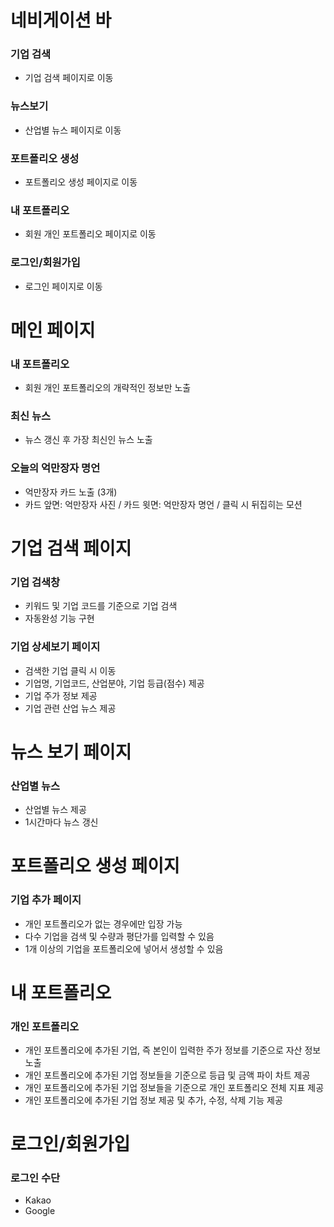 # 네비게이션 바
### 기업 검색
- 기업 검색 페이지로 이동
### 뉴스보기
- 산업별 뉴스 페이지로 이동
### 포트폴리오 생성
- 포트폴리오 생성 페이지로 이동
### 내 포트폴리오
- 회원 개인 포트폴리오 페이지로 이동
### 로그인/회원가입
- 로그인 페이지로 이동

# 메인 페이지
### 내 포트폴리오
- 회원 개인 포트폴리오의 개략적인 정보만 노출
### 최신 뉴스
- 뉴스 갱신 후 가장 최신인 뉴스 노출
### 오늘의 억만장자 명언
- 억만장자 카드 노출 (3개)
- 카드 앞면: 억만장자 사진 / 카드 윗면: 억만장자 명언 / 클릭 시 뒤집히는 모션

# 기업 검색 페이지
### 기업 검색창
- 키워드 및 기업 코드를 기준으로 기업 검색
- 자동완성 기능 구현
### 기업 상세보기 페이지
- 검색한 기업 클릭 시 이동
- 기업명, 기업코드, 산업분야, 기업 등급(점수) 제공
- 기업 주가 정보 제공
- 기업 관련 산업 뉴스 제공

# 뉴스 보기 페이지
### 산업별 뉴스
- 산업별 뉴스 제공
- 1시간마다 뉴스 갱신

# 포트폴리오 생성 페이지
### 기업 추가 페이지
- 개인 포트폴리오가 없는 경우에만 입장 가능
- 다수 기업을 검색 및 수량과 평단가를 입력할 수 있음
- 1개 이상의 기업을 포트폴리오에 넣어서 생성할 수 있음

# 내 포트폴리오
### 개인 포트폴리오
- 개인 포트폴리오에 추가된 기업, 즉 본인이 입력한 주가 정보를 기준으로 자산 정보 노출
- 개인 포트폴리오에 추가된 기업 정보들을 기준으로 등급 및 금액 파이 차트 제공
- 개인 포트폴리오에 추가된 기업 정보들을 기준으로 개인 포트폴리오 전체 지표 제공
- 개인 포트폴리오에 추가된 기업 정보 제공 및 추가, 수정, 삭제 기능 제공

# 로그인/회원가입
### 로그인 수단
- Kakao
- Google
